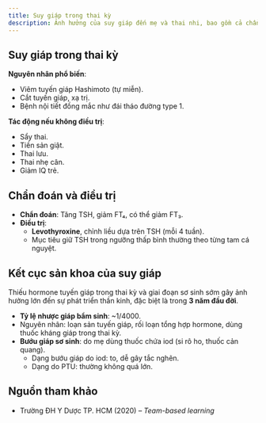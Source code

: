 ```yaml
---
title: Suy giáp trong thai kỳ
description: Ảnh hưởng của suy giáp đến mẹ và thai nhi, bao gồm cả chẩn đoán và hướng xử trí phù hợp.
---
```


## Suy giáp trong thai kỳ

**Nguyên nhân phổ biến**:

- Viêm tuyến giáp Hashimoto (tự miễn).
- Cắt tuyến giáp, xạ trị.
- Bệnh nội tiết đồng mắc như đái tháo đường type 1.

**Tác động nếu không điều trị**:

- Sẩy thai.
- Tiền sản giật.
- Thai lưu.
- Thai nhẹ cân.
- Giảm IQ trẻ.

## Chẩn đoán và điều trị

- **Chẩn đoán**: Tăng TSH, giảm FT₄, có thể giảm FT₃.
- **Điều trị**:
  - **Levothyroxine**, chỉnh liều dựa trên TSH (mỗi 4 tuần).
  - Mục tiêu giữ TSH trong ngưỡng thấp bình thường theo từng tam cá nguyệt.

## Kết cục sản khoa của suy giáp

Thiếu hormone tuyến giáp trong thai kỳ và giai đoạn sơ sinh sớm gây ảnh hưởng lớn đến sự phát triển thần kinh, đặc biệt là trong **3 năm đầu đời**.

- **Tỷ lệ nhược giáp bẩm sinh**: ~1/4000.
- Nguyên nhân: loạn sản tuyến giáp, rối loạn tổng hợp hormone, dùng thuốc kháng giáp trong thai kỳ.
- **Bướu giáp sơ sinh**: do mẹ dùng thuốc chứa iod (si rô ho, thuốc cản quang).
  - Dạng bướu giáp do iod: to, dễ gây tắc nghẽn.
  - Dạng do PTU: thường không quá lớn.

## Nguồn tham khảo

- Trường ĐH Y Dược TP. HCM (2020) – _Team-based learning_
